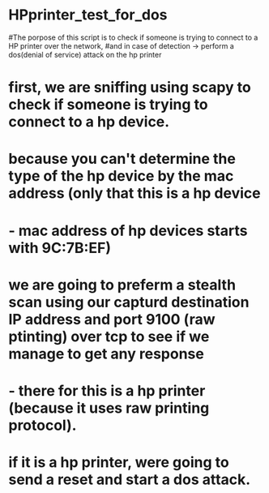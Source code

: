# HPprinter_test_for_dos



#The porpose of this script is to check if someone is trying to connect to a HP printer over the network,
#and in case of detection -> perform a dos(denial of service) attack on the hp printer
# first, we are sniffing using scapy to check if someone is trying to connect to a hp device.
# because you can't determine the type of the hp device by the mac address (only that this is a hp device
# - mac address of hp devices starts with 9C:7B:EF)
# we are going to preferm a stealth scan using our capturd destination IP address and port 9100 (raw ptinting) over tcp to see if we manage to get any response
# - there for this is a hp printer (because it uses raw printing protocol).
# if it is a hp printer, were going to send a reset and start a dos attack.		
